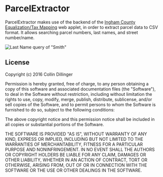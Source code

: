 # ParcelExtractor #
ParcelExtractor makes use of the backend of the [Ingham County Equalization/Tax Mapping](http://ingham-equalization.rsgis.msu.edu/InghamParcelViewer.aspx) web applet, in order to extract parcel data to CSV format. It allows searching parcel numbers, last names, and street number/name.

![Last Name query of "Smith"](http://i.imgur.com/P8DrYjz.png)

## License ## 
Copyright (c) 2016 Collin Dillinger

Permission is hereby granted, free of charge, to any person obtaining a copy of this software and associated documentation files (the "Software"), to deal in the Software without restriction, including without limitation the rights to use, copy, modify, merge, publish, distribute, sublicense, and/or sell copies of the Software, and to permit persons to whom the Software is furnished to do so, subject to the following conditions:

The above copyright notice and this permission notice shall be included in all copies or substantial portions of the Software.

THE SOFTWARE IS PROVIDED "AS IS", WITHOUT WARRANTY OF ANY KIND, EXPRESS OR IMPLIED, INCLUDING BUT NOT LIMITED TO THE WARRANTIES OF MERCHANTABILITY, FITNESS FOR A PARTICULAR PURPOSE AND NONINFRINGEMENT. IN NO EVENT SHALL THE AUTHORS OR COPYRIGHT HOLDERS BE LIABLE FOR ANY CLAIM, DAMAGES OR OTHER LIABILITY, WHETHER IN AN ACTION OF CONTRACT, TORT OR OTHERWISE, ARISING FROM, OUT OF OR IN CONNECTION WITH THE SOFTWARE OR THE USE OR OTHER DEALINGS IN THE SOFTWARE.